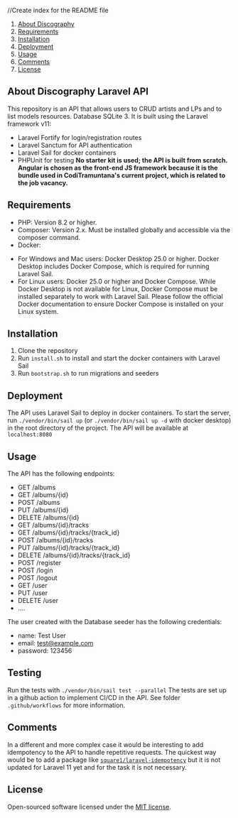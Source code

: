 //Create index for the README file

1. [About Discography](#about-discography)
2. [Requirements](#requirements)
3. [Installation](#installation)
4. [Deployment](#deployment)
5. [Usage](#usage)
6. [Comments](#comments)
7. [License](#license)

## About Discography Laravel API

This repository is an API that allows users to CRUD artists and LPs and to list models resources.
Database SQLite 3.
It is built using the Laravel framework v11:
- Laravel Fortify for login/registration routes
- Laravel Sanctum for API authentication
- Laravel Sail for docker containers
- PHPUnit for testing
**No starter kit is used; the API is built from scratch.** 
**Angular is chosen as the front-end JS framework because it is the bundle used in CodiTramuntana's current project, which is related to the job vacancy.**

## Requirements

- PHP: Version 8.2 or higher.
- Composer: Version 2.x. Must be installed globally and accessible via the composer command.
- Docker:
* For Windows and Mac users: Docker Desktop 25.0 or higher. Docker Desktop includes Docker Compose, which is required for running Laravel Sail.
* For Linux users: Docker 25.0 or higher and Docker Compose. While Docker Desktop is not available for Linux, Docker Compose must be installed separately to work with Laravel Sail. Please follow the official Docker documentation to ensure Docker Compose is installed on your Linux system.

## Installation

1. Clone the repository
2. Run `install.sh` to install and start the docker containers with Laravel Sail
2. Run `bootstrap.sh` to run migrations and seeders

## Deployment

The API uses Laravel Sail to deploy in docker containers. To start the server, run `./vendor/bin/sail up` (or `./vendor/bin/sail up -d` with docker desktop) in the root directory of the project. The API will be available at `localhost:8080`

## Usage

The API has the following endpoints:

- GET /albums
- GET /albums/{id}
- POST /albums
- PUT /albums/{id}
- DELETE /albums/{id}
- GET /albums/{id}/tracks
- GET /albums/{id}/tracks/{track_id}
- POST /albums/{id}/tracks
- PUT /albums/{id}/tracks/{track_id} 
- DELETE /albums/{id}/tracks/{track_id}
- POST /register
- POST /login
- POST /logout
- GET /user
- PUT /user
- DELETE /user
- ....

The user created with the Database seeder has the following credentials:
- name: Test User
- email: test@example.com
- password: 123456

## Testing

Run the tests with `./vendor/bin/sail test --parallel`
The tests are set up in a github action to implement CI/CD in the API. See folder `.github/workflows` for more information.

## Comments

In a different and more complex case it would be interesting to add idempotency to the API to handle repetitive requests.
The quickest way would be to add a package like [`square1/laravel-idempotency`](https://packagist.org/packages/square1/laravel-idempotency) but it is not updated for Laravel 11 yet and for the task it is not necessary.

## License

Open-sourced software licensed under the [MIT license](https://opensource.org/licenses/MIT).
